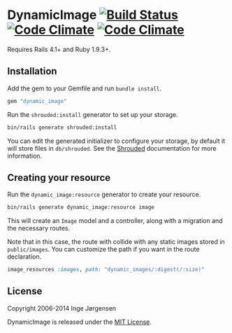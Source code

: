 # DynamicImage [![Build Status](https://travis-ci.org/elektronaut/dynamic_image.png)](https://travis-ci.org/elektronaut/dynamic_image) [![Code Climate](https://codeclimate.com/github/elektronaut/dynamic_image.png)](https://codeclimate.com/github/elektronaut/dynamic_image) [![Code Climate](https://codeclimate.com/github/elektronaut/dynamic_image/coverage.png)](https://codeclimate.com/github/elektronaut/dynamic_image)

Requires Rails 4.1+ and Ruby 1.9.3+.

## Installation

Add the gem to your Gemfile and run `bundle install`.

```ruby
gem "dynamic_image"
```

Run the `shrouded:install` generator to set up your storage.

```sh
bin/rails generate shrouded:install
```

You can edit the generated initializer to configure your storage, by default it
will store files in `db/shrouded`. See the
[Shrouded](https://github.com/elektronaut/shrouded) documentation for more
information.

## Creating your resource

Run the `dynamic_image:resource` generator to create your resource.

```sh
bin/rails generate dynamic_image:resource image
```

This will create an `Image` model and a controller, along with a migration and
the necessary routes.

Note that in this case, the route with collide with any static images stored
in `public/images`. You can customize the path if you want in the route
declaration.

```ruby
image_resources :images, path: "dynamic_images/:digest(/:size)"
```

## License

Copyright 2006-2014 Inge Jørgensen

DynamicImage is released under the [MIT License](http://www.opensource.org/licenses/MIT).